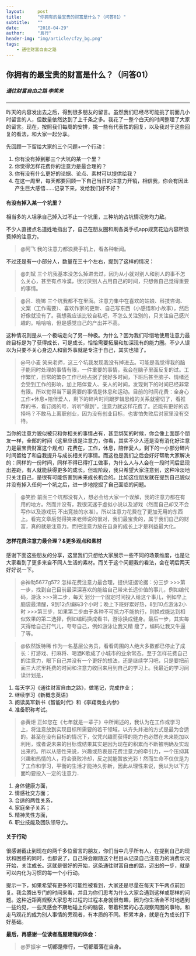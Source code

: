 ```yaml
---
layout:     post
title:      "你拥有的最宝贵的财富是什么？（问答01）"
subtitle:   ""
date:       "2018-04-29"
author:     "且行"
header-img: "img/article/cfzy_bg.png"
tags:
    - 通往财富自由之路
---
```


## 你拥有的最宝贵的财富是什么？（问答01）
##### 通往财富自由之路 李笑来

-------

昨天的内容发出去之后，得到很多朋友的留言。虽然我们已经尽可能挑了前面几小时留言的人，但数量依然达到了上千条之多。我花了一整个白天的时间整理了大家的留言。现在，按照我们每周的安排，挑一些有代表性的回复，以及我对于这些回复的看法，和大家一起分享。

先回顾一下留给大家的三个问题+一个行动：

1. 你有没有掉到那三个大坑的某一个里？
2. 你觉得怎样花费你的注意力是最合理的？
3. 你有没有什么更好的论据、论点、素材可以提供给我？
4. 在这一周里，每天都要回顾一下自己当日的注意力开销，相信我，你会有因此产生巨大感悟......记录下来，发给我们好不好？

#### 有没有掉入某一个坑里？
相当多的人坦承自己掉入过不止一个坑里，三种坑的占坑情况势均力敌。

不少人直接点名道姓地指出了，自己在朋友圈和刷各类手机app规赏花边内容所浪费掉的注意力。

> @阿飞
我的注意力都浪费手机上，看各种新闻。

不过还是有一小部分人，数量在三十个左右，提到了这样的情况：

> @刘斌
三个坑我基本没怎么掉进去过，因为从小就对别人和别人的事不怎么关心，甚至有点冷漠，很讨厌别人占用自己的时间，只想做自己觉得重要的事情。

> @吕．晓钸
三个坑我都不在里面。注意力集中在喜欢的姑娘、科技咨询、文案（工作需要）、喜欢作家的更新、自己写东西（小感悟和小故事），然后好像就没有了。我想我应该比较自私吧，不怎么关注别的，只关注自己感兴趣的。哈哈哈，但是感觉自己的产出并不高。

这种情况则是从一个极端走向了另一种极。为什么？因为我们珍惜地使用注意力最终目标是为了获得成长，可是成长，恰恰需要拓展和加深现有的能力圈。不少人误以为只要不关心身边人和窗外事就是专注于自己，其实也错了。


> @马小麦
笑来老师，这三个坑我发现我没有掉进去。可能是我觉得我的脑子能同时处理的事情有限，一件重要的事情，我会在脑子里面反复的过。工作繁忙，日常的繁杂工作已经占据了我好多时间，下班后甚至脑子、情绪还会受到工作的影响，加上陪伴爱人、亲人的时间，发现剩下的时间已经非常有限。所以觉得当下最需要的事情是休息和运动。目前的时间花费：全身心工作+休息+陪伴爱人，剩下的碎片时间跟罗辑思维的关系就密切了，看推荐的书，看订阅的号，听听“得到"。注意力就这样花费了。还能有更好的选择吗？不敢马上离职创业，因为没有创业目标，也害怕失败后对家里没有交待。

当你的注意力貌似被只和你相关的事情占有，甚至绑架的时候，你会像上面那个朋友一样，全部的时间（这里应该是注意力，你看，其实不少人还是没有消化好注意力是最宝贵财富这个规点）花费在，工作，休息，陪伴愛人，剩下的一小部分碎片时间留给了和自我提升与成长相关的事情。而这也是我们之后会好好帮助大家解决的：同样的一份时间，同样不得已得打工做事，为什么人与人会在一段时间后显现出差距，有人就能获得更多的成长。但现阶段，我只希望大家注意到，这种冷淡地只关注自己，是很有可能伤害到未来成长机会的。比如这位朋友就在提到自己貌似并没有掉入任何一个坑之后，进一步地挖掘了自己面临的问题。

> @笑脸
前面三个坑都没有入，想必会给大家一个误解，我的注意力都在有用的地方。然而并没有，我很沉迷于虚拟小说以及游戏（然而自己却又不会写作以及游戏玩
不出竞技的水准）。所以注意力花费在了更加无用的东西上。看完文章后觉得笑来老师说的很对，我们最宝贵的，属于我们自己的财富，真的就是注意力。而把注意力放在自身的成长上才是利益最大化。

#### 怎样花费注意力最合理？&更多观点和素材
感谢下面这些朋友的分享，这里我们只想给大家展示一些不同的场景维度，也是让大家看到了更多来自不同人生活的素材。而关于这个问题我的看法，会在明后两天好好说一下。

> @神助5677g572
怎样花费注意力最合理，提供证据论据：分三步 >>>第一步，找到自己目前最深深喜欢的能给自己带来长远价值的事儿，例如编代码，游泳 >>>第二步，每天
划分一个固定时间投入给这个事儿，例如早上脑袋最清醒，9到12点编码3个小时；晚上下班好累好热，8到10点游泳2小时 >>>第三步，如果第二步由于各种不可抗力不能执行，则换成能达到相似效果的第二选择，例如编码换成看书，游泳换成健身。最后一步，其实每天得给自己打气儿，夸夸自己，例如游泳让我又精
瘦了，编码让我又牛逼了等。

> @依然饭特稀
作为一名基层公务员，看看周围的人绝大多数都已停止了成长：打游戏、打麻将、喝酒K歌成了小城市的业余常态。至于怎样花费自己的注意力，眼下自己并没有一个更好的想法，还是继续学习吧，只是要把前面三大坑里耗费的时间和注意力收回来用到自己的学习上。我最近的学习阅读计划是，

1. 每天学习《通往财富自由之路》，做笔记，完成作业；
2. 继续学习《新概念英语》
3. 阅读吴军新书《智能时代》和《李翔商业内参》
4. 准备职称考试。

> @黄炬
正如您在《七年就是一辈子》中所阐述的，我认为在工作或学习上，将注意放到实现目标所需要的若干领域，以齐头并进的方式是最为合适的。甚至在没有目标的情况下，仅凭兴趣而获得的能力也必然在未来能加以利用，或者说未来的目标或结果其实是因为现在的积累而不断被明确及实现出来的。所以从感性来说，兴趣或热衷是花费注意力的牵引力，一个压抑其兴趣和热情的人，将会衰败冷却，反之就能暂放光彩！然而生命不仅仅是为了工作和学习，平衡的生活才能持久弥新，因此从理性来说，我以为以下方面均要投入一定的注意力．

1. 身体健康方面，
2. 情感社交方面；
3. 合适的两性关系，
4. 家庭亲子关系；
5. 精神灵性方面，
6. 职业技能及团队领导力。

#### 关于行动
很感谢截止到现在的两千多位留言的朋友，你们当中几乎所有人，在提到自己的现状和困惑的同时，也都说了，自己将会跟随这个栏目从记录自己注意力的消费状况开始，关注成长。这就是很好的开始，这条通往财富自由的路，迈出的一步，就是可以内化为习惯的每一个小行动。

提示一下，如果希望有更多的可能性被看到，大家还是尽量在每天下午两点前回复。我会腾出专门的时间来看，并且为你们思考为什么大家会遇到这样或那样的问题。这种近距离规察大家思考过程的过程本身就很有趣，因为你生活会不时地遇到一些灼见，一些灵感会不期地碰上你的脑袋，带着积累的心去规察周围的事物，和走马观花的成为别人事情的旁观者，有本质的不同。积累本身，就是在为成长打下好基础。

**最后，再感谢一位读者高屋建瓴的体会：**
> @罗振宇
**一切都是修行，一切都着落在自身。**

